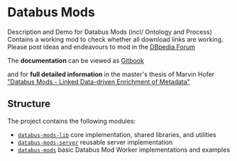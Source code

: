 # Databus Mods
Description and Demo for Databus Mods (incl/ Ontology and Process)
Contains a working mod to check whether all download links are working.
Please post ideas and endeavours to mod in the [DBpedia Forum](https://forum.dbpedia.org) 

The **documentation** can be viewed as [Gitbook](https://dbpedia.gitbook.io/databus/v/mods/overview/readme)

and for **full detailed information** in the master's thesis of Marvin Hofer ["Databus Mods - Linked Data-driven Enrichment of Metadata"](https://svn.aksw.org/papers/2021/databus-mods-thesis/public.pdf)

## Structure

The project contains the following modules:
* [`databus-mods-lib`](databus-mods-lib) core implementation, shared libraries, and utilities
* [`databus-mods-server`](databus-mods-server) reusable server implementation
* [`databus-mods`](databus-mods) basic Databus Mod Worker implementations and examples
